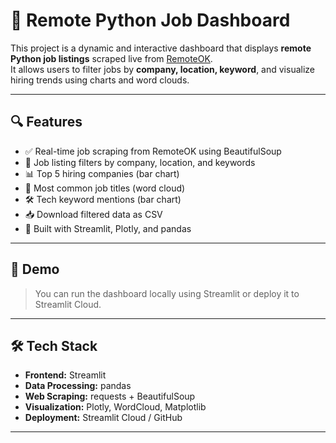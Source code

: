 # 💼 Remote Python Job Dashboard

This project is a dynamic and interactive dashboard that displays **remote Python job listings** scraped live from [RemoteOK](https://remoteok.com).  
It allows users to filter jobs by **company, location, keyword**, and visualize hiring trends using charts and word clouds.

---

## 🔍 Features

- ✅ Real-time job scraping from RemoteOK using BeautifulSoup
- 🧾 Job listing filters by company, location, and keywords
- 📊 Top 5 hiring companies (bar chart)
- 🧠 Most common job titles (word cloud)
- 🛠 Tech keyword mentions (bar chart)
- 📥 Download filtered data as CSV
- 🧭 Built with Streamlit, Plotly, and pandas

---

## 🚀 Demo

> You can run the dashboard locally using Streamlit or deploy it to Streamlit Cloud.

---

## 🛠 Tech Stack

- **Frontend:** Streamlit
- **Data Processing:** pandas
- **Web Scraping:** requests + BeautifulSoup
- **Visualization:** Plotly, WordCloud, Matplotlib
- **Deployment:** Streamlit Cloud / GitHub

---
